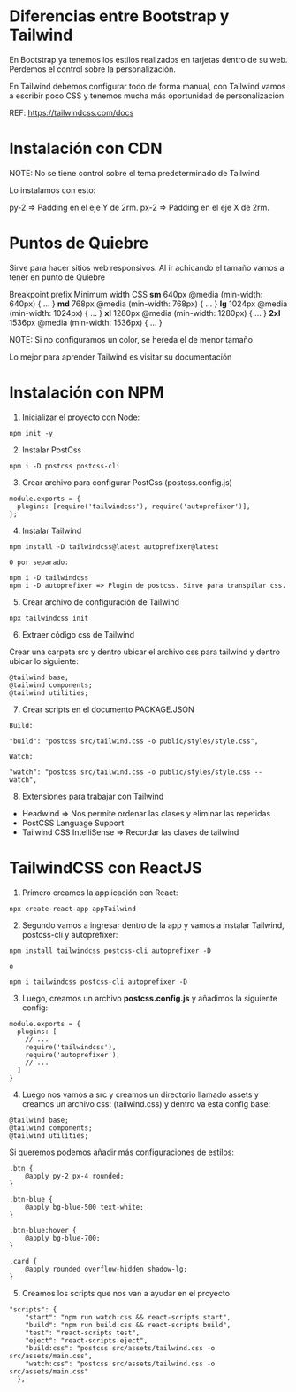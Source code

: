 # Diferencias entre Bootstrap y Tailwind

En Bootstrap ya tenemos los estilos realizados en tarjetas dentro de su web. Perdemos el control sobre la personalización.

En Tailwind debemos configurar todo de forma manual, con Tailwind vamos a escribir poco CSS y tenemos mucha más oportunidad de personalización

REF: https://tailwindcss.com/docs

# Instalación con CDN

NOTE: No se tiene control sobre el tema predeterminado de Tailwind

Lo instalamos con esto:

<link href="https://unpkg.com/tailwindcss@^2/dist/tailwind.min.css" rel="stylesheet">

py-2 => Padding en el eje Y de 2rm.
px-2 => Padding en el eje X de 2rm.

# Puntos de Quiebre

Sirve para hacer sitios web responsivos. Al ir achicando el tamaño vamos a tener en punto de Quiebre

Breakpoint prefix Minimum width CSS
**sm** 640px @media (min-width: 640px) { ... }
**md** 768px @media (min-width: 768px) { ... }
**lg** 1024px @media (min-width: 1024px) { ... }
**xl** 1280px @media (min-width: 1280px) { ... }
**2xl** 1536px @media (min-width: 1536px) { ... }

NOTE: Si no configuramos un color, se hereda el de menor tamaño

Lo mejor para aprender Tailwind es visitar su documentación

# Instalación con NPM

1. Inicializar el proyecto con Node:

```
npm init -y
```

2. Instalar PostCss

```
npm i -D postcss postcss-cli
```

3. Crear archivo para configurar PostCss (postcss.config.js)

```
module.exports = {
  plugins: [require('tailwindcss'), require('autoprefixer')],
};
```

4. Instalar Tailwind

```
npm install -D tailwindcss@latest autoprefixer@latest

O por separado:

npm i -D tailwindcss
npm i -D autoprefixer => Plugin de postcss. Sirve para transpilar css.
```

5. Crear archivo de configuración de Tailwind

```
npx tailwindcss init
```

6. Extraer código css de Tailwind

Crear una carpeta src y dentro ubicar el archivo css para tailwind y dentro ubicar lo siguiente:

```
@tailwind base;
@tailwind components;
@tailwind utilities;
```

7. Crear scripts en el documento PACKAGE.JSON

```
Build:

"build": "postcss src/tailwind.css -o public/styles/style.css",

Watch:

"watch": "postcss src/tailwind.css -o public/styles/style.css --watch",
```

8. Extensiones para trabajar con Tailwind

- Headwind => Nos permite ordenar las clases y eliminar las repetidas
- PostCSS Language Support
- Tailwind CSS IntelliSense => Recordar las clases de tailwind

# TailwindCSS con ReactJS

1. Primero creamos la applicación con React:

```
npx create-react-app appTailwind
```

2. Segundo vamos a ingresar dentro de la app y vamos a instalar Tailwind, postcss-cli y autoprefixer:

```
npm install tailwindcss postcss-cli autoprefixer -D

o

npm i tailwindcss postcss-cli autoprefixer -D
```

3. Luego, creamos un archivo **postcss.config.js** y añadimos la siguiente config:

```
module.exports = {
  plugins: [
    // ...
    require('tailwindcss'),
    require('autoprefixer'),
    // ...
  ]
}
```

4. Luego nos vamos a src y creamos un directorio llamado assets y creamos un archivo css: (tailwind.css) y dentro va esta config base:

```
@tailwind base;
@tailwind components;
@tailwind utilities;

```

Si queremos podemos añadir más configuraciones de estilos:

```
.btn {
    @apply py-2 px-4 rounded;
}

.btn-blue {
    @apply bg-blue-500 text-white;
}

.btn-blue:hover {
    @apply bg-blue-700;
}

.card {
    @apply rounded overflow-hidden shadow-lg;
}

```

5. Creamos los scripts que nos van a ayudar en el proyecto

```
"scripts": {
    "start": "npm run watch:css && react-scripts start",
    "build": "npm run build:css && react-scripts build",
    "test": "react-scripts test",
    "eject": "react-scripts eject",
    "build:css": "postcss src/assets/tailwind.css -o src/assets/main.css",
    "watch:css": "postcss src/assets/tailwind.css -o src/assets/main.css"
  },
```
